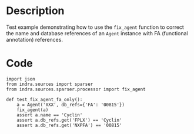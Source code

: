 # Description
Test example demonstrating how to use the `fix_agent` function to correct the name and database references of an `Agent` instance with FA (functional annotation) references.

# Code
```
import json
from indra.sources import sparser
from indra.sources.sparser.processor import fix_agent

def test_fix_agent_fa_only():
    a = Agent('XXX', db_refs={'FA': '00815'})
    fix_agent(a)
    assert a.name == 'Cyclin'
    assert a.db_refs.get('FPLX') == 'Cyclin'
    assert a.db_refs.get('NXPFA') == '00815'

```
